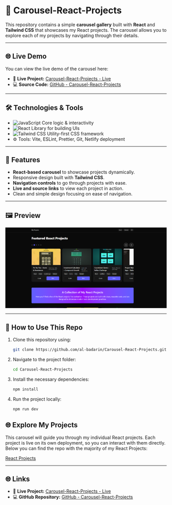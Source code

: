 # 🚀 Carousel-React-Projects

This repository contains a simple **carousel gallery** built with **React** and **Tailwind CSS** that showcases my React projects. The carousel allows you to explore each of my projects by navigating through their details.

---

## 🌐 Live Demo

You can view the live demo of the carousel here:

- 🔗 **Live Project:** [Carousel-React-Projects - Live](https://projects-albadarin.netlify.app/)
- 💻 **Source Code:** [GitHub - Carousel-React-Projects](https://github.com/al-badarin/Carousel-React-Projects)

---

## 🛠 Technologies & Tools

- ![JavaScript](https://img.shields.io/badge/JavaScript-ES6-yellow?logo=javascript) Core logic & interactivity
- ![React](https://img.shields.io/badge/React-19-blue?logo=react) Library for building UIs
- ![Tailwind CSS](https://img.shields.io/badge/Tailwind-Utility%E2%80%91first-teal?logo=tailwindcss) Utility-first CSS framework
- ⚙️ Tools: Vite, ESLint, Prettier, Git, Netlify deployment

---

## 📌 Features

- **React-based carousel** to showcase projects dynamically.
- Responsive design built with **Tailwind CSS**.
- **Navigation controls** to go through projects with ease.
- **Live and source links** to view each project in action.
- Clean and simple design focusing on ease of navigation.

---

## 🖼️ Preview

![Carousel Preview](./preview.png)

---

## 📌 How to Use This Repo

1. Clone this repository using:

   ```bash
   git clone https://github.com/al-badarin/Carousel-React-Projects.git
   ```

2. Navigate to the project folder:

   ```bash
   cd Carousel-React-Projects
   ```

3. Install the necessary dependencies:

   ```bash
   npm install
   ```

4. Run the project locally:

   ```bash
   npm run dev
   ```

## 🌐 Explore My Projects

This carousel will guide you through my individual React projects. Each project is live on its own deployment, so you can interact with them directly. Below you can find the repo with the majority of my React Projects:

[React Projects](https://github.com/al-badarin/React-Projects)

---

## 🌐 Links

- 🔗 **Live Project:** [Carousel-React-Projects - Live](https://projects-albadarin.netlify.app/)
- 💻 **GitHub Repository:** [GitHub - Carousel-React-Projects](https://github.com/al-badarin/Carousel-React-Projects)
